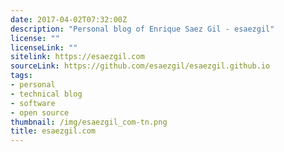 ```yaml
---
date: 2017-04-02T07:32:00Z
description: "Personal blog of Enrique Saez Gil - esaezgil"
license: ""
licenseLink: ""
sitelink: https://esaezgil.com
sourceLink: https://github.com/esaezgil/esaezgil.github.io
tags:
- personal
- technical blog
- software
- open source
thumbnail: /img/esaezgil_com-tn.png
title: esaezgil.com
---
```


